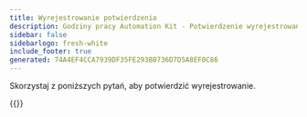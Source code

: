 ```yaml
---
title: Wyrejestrowanie potwierdzenia
description: Godziny pracy Automation Kit - Potwierdzenie wyrejestrowania
sidebar: false
sidebarlogo: fresh-white
include_footer: true
generated: 74A4EF4CCA7939DF35FE293B8736D7D5A8EF0C86
---
```


Skorzystaj z poniższych pytań, aby potwierdzić wyrejestrowanie.

{{<questions name="/office-hours/unregister-confirm.json" completed="Thank you for completing unregistration confirmation" showNavigationButtons=false >}}
